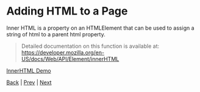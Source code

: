 # Adding HTML to a Page


Inner HTML is a property on an HTMLElement that can be used to assign a
string of html to a parent html property.

> Detailed documentation on this function is available at: <br>
https://developer.mozilla.org/en-US/docs/Web/API/Element/innerHTML

<a class="jsbin-embed" href="https://jsbin.com/nikoco/3/embed?js,output">InnerHTML Demo</a>

[Back](.) | [Prev](get-element-by-id) | [Next](forms)
